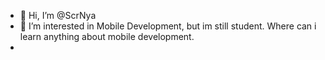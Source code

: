 - 👋 Hi, I’m @ScrNya
- 👀 I’m interested in Mobile Development, but im still student. Where can i learn anything about mobile development.
- 
<!---
ScrNya/ScrNya is a ✨ special ✨ repository because its `README.md` (this file) appears on your GitHub profile.
You can click the Preview link to take a look at your changes.
--->
